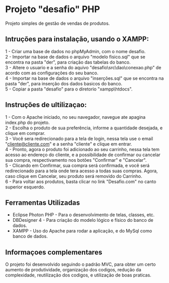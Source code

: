 # Projeto "desafio" PHP
Projeto simples de gestão de vendas de produtos.

## Intruções para instalação, usando o XAMPP:
1 - Criar uma base de dados no phpMyAdmin, com o nome desafio.  
2 - Importar na base de dados o arquivo "modelo fisico.sql" que se encontra na pasta "der", para criação das tabelas do banco.  
3 - Altere o usuario e a senha do aquivo "desafio\src\dao\conexao.php" de acordo com as configurações do seu banco.  
4 - Importar na base de dados o arquivo "inserções.sql" que se encontra na pasta "der", para inserção dos dados basicos do banco.  
5 - Copiar a pasta "desafio" para o diretorio "xampp\htdocs\".  

## Instruções de ultilizaçao:
1 - Com o Apache iniciado, no seu navegador, navegue ate apagina index.php do projeto.  
2 - Escolha o produto de sua preferência, informe a quantidade desejada, e clique em comprar.  
3 - Você sera redirecionado para a tela de login, nessa tela use o email "cliente@cliente.com" e a senha "cliente" e clique em entrar.  
4 - Pronto, agora o produto foi adicionado ao seu carrinho, nessa tela tem acesso ao endereço do cliente, e a possibilidade de confirmar 
ou cancelar sua compra, respectivamento nos botões "Confirmar" e "Cancelar".  
5 - Clicando em Confirmar, sua compra será confirmada, e você será redirecionado para a tela onde tera acesso a todas suas compras. Agora, 
caso clique em Cancelar, seu produto será removido do Carrinho.  
6 - Para voltar aos produtos, basta clicar no link "Desafio.com" no canto superior esquerdo.  

## Ferramentas Utilizadas
* Eclipse Photon PHP - Para o desenvolvimento de telas, classes, etc.
* DBDesigner 4 - Para criação do modelo lógico e físico do banco de dados.
* XAMPP - Uso do Apache para rodar a aplicação, e do MySql como banco de dados.

## Informaçoes complementares
O projeto foi desenvolvido seguindo o padrão MVC, para obter um certo aumento de produtividade, organização dos codigos, redução da complexidade, reutilização dos codigos, e utilização de boas praticas.
